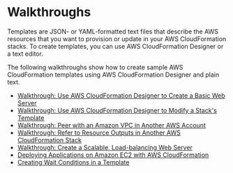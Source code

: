 # Walkthroughs<a name="CHAP_Using"></a>

 Templates are JSON\- or YAML\-formatted text files that describe the AWS resources that you want to provision or update in your AWS CloudFormation stacks\. To create templates, you can use AWS CloudFormation Designer or a text editor\.

The following walkthroughs show how to create sample AWS CloudFormation templates using AWS CloudFormation Designer and plain text\.


+ [Walkthrough: Use AWS CloudFormation Designer to Create a Basic Web Server](working-with-templates-cfn-designer-walkthrough-createbasicwebserver.md)
+ [Walkthrough: Use AWS CloudFormation Designer to Modify a Stack's Template](working-with-templates-cfn-designer-walkthrough-updatebasicwebserver.md)
+ [Walkthrough: Peer with an Amazon VPC in Another AWS Account](peer-with-vpc-in-another-account.md)
+ [Walkthrough: Refer to Resource Outputs in Another AWS CloudFormation Stack](walkthrough-crossstackref.md)
+ [Walkthrough: Create a Scalable, Load\-balancing Web Server](example-templates-autoscaling.md)
+ [Deploying Applications on Amazon EC2 with AWS CloudFormation](deploying.applications.md)
+ [Creating Wait Conditions in a Template](using-cfn-waitcondition.md)